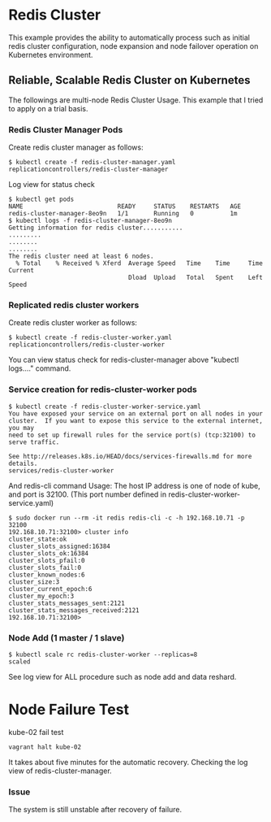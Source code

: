 # Redis Cluster
This example provides the ability to automatically process such as initial redis cluster configuration, node expansion and node failover operation on Kubernetes environment.

## Reliable, Scalable Redis Cluster on Kubernetes
The followings are multi-node Redis Cluster Usage. This example that I tried to apply on a trial basis.

### Redis Cluster Manager Pods
Create redis cluster manager as follows:
```
$ kubectl create -f redis-cluster-manager.yaml
replicationcontrollers/redis-cluster-manager
```

Log view for status check
```
$ kubectl get pods
NAME                          READY     STATUS    RESTARTS   AGE
redis-cluster-manager-8eo9n   1/1       Running   0          1m
$ kubectl logs -f redis-cluster-manager-8eo9n
Getting information for redis cluster...........
.........
........
........
The redis cluster need at least 6 nodes.
  % Total    % Received % Xferd  Average Speed   Time    Time     Time  Current
                                 Dload  Upload   Total   Spent    Left  Speed
```

### Replicated redis cluster workers
Create redis cluster worker as follows:
```
$ kubectl create -f redis-cluster-worker.yaml
replicationcontrollers/redis-cluster-worker
```
You can view status check for redis-cluster-manager above "kubectl logs...." command.

### Service creation for redis-cluster-worker pods
```
$ kubectl create -f redis-cluster-worker-service.yaml
You have exposed your service on an external port on all nodes in your
cluster.  If you want to expose this service to the external internet, you may
need to set up firewall rules for the service port(s) (tcp:32100) to serve traffic.

See http://releases.k8s.io/HEAD/docs/services-firewalls.md for more details.
services/redis-cluster-worker
```
And redis-cli command Usage:
The host IP address is one of node of kube, and port is 32100. (This port number defined in redis-cluster-worker-service.yaml)
```
$ sudo docker run --rm -it redis redis-cli -c -h 192.168.10.71 -p 32100
192.168.10.71:32100> cluster info
cluster_state:ok
cluster_slots_assigned:16384
cluster_slots_ok:16384
cluster_slots_pfail:0
cluster_slots_fail:0
cluster_known_nodes:6
cluster_size:3
cluster_current_epoch:6
cluster_my_epoch:3
cluster_stats_messages_sent:2121
cluster_stats_messages_received:2121
192.168.10.71:32100>
```

### Node Add (1 master / 1 slave)
```
$ kubectl scale rc redis-cluster-worker --replicas=8
scaled
```
See log view for ALL procedure such as node add and data reshard.

# Node Failure Test
kube-02 fail test
```
vagrant halt kube-02
```
It takes about five minutes for the automatic recovery. Checking the log view of redis-cluster-manager.

### Issue
The system is still unstable after recovery of failure.
